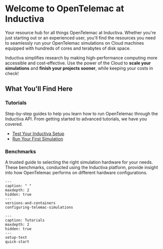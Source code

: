 # Welcome to OpenTelemac at Inductiva
Your resource hub for all things OpenTelemac at Inductiva. Whether you're just starting out or an experienced user, you'll find the resources you need to seamlessly run your OpenTelemac simulations on Cloud machines equipped with hundreds of cores and terabytes of disk space.

Inductiva simplifies research by making high-performance computing more accessible and cost-effective. Use the power of the Cloud to **scale your simulations** and **finish your projects sooner**, while keeping your costs in check! 

## What You'll Find Here

### Tutorials
Step-by-step guides to help you learn how to run OpenTelemac through the Inductiva API. From getting started to advanced tutorials, we have you covered.

- [Test Your Inductiva Setup](https://inductiva.ai/guides/opentelemac/setup-test)
- [Run Your First Simulation](https://inductiva.ai/guides/opentelemac/quick-start)

### Benchmarks
A trusted guide to selecting the right simulation hardware for your needs. These benchmarks, conducted using the Inductiva platform, provide insight into how OpenTelemac performs on different hardware configurations.



```{toctree}
---
caption: " "
maxdepth: 2
hidden: true
---
versions-and-containers
configuring-telemac-simulations
```

```{toctree}
---
caption: Tutorials
maxdepth: 2
hidden: true
---
setup-test
quick-start
```